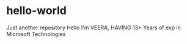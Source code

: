 # hello-world
Just another repository
Hello I'm VEERA, HAVING 13+ Years of exp in Microsoft Technologies
